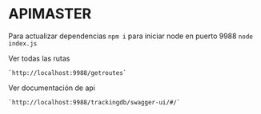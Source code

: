 # APIMASTER

Para actualizar dependencias
`npm i`
para iniciar node en puerto 9988
`node index.js`

Ver todas las rutas

	`http://localhost:9988/getroutes`
		
Ver documentación de api

	`http://localhost:9988/trackingdb/swagger-ui/#/`
